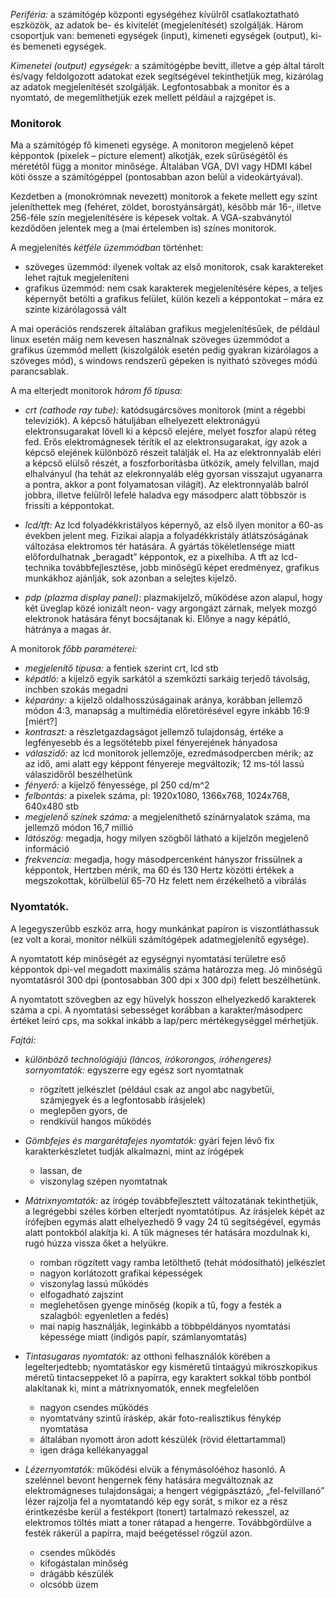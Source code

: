 *Periféria:* a számítógép központi egységéhez kívülről csatlakoztatható eszközök, az adatok be- és kivitelét (megjelenítését) szolgálják. Három csoportjuk van: bemeneti egységek (input), kimeneti egységek (output), ki- és bemeneti egységek.

*Kimenetei (output) egységek:* a számítógépbe bevitt, illetve a gép által tárolt és/vagy feldolgozott adatokat ezek segítségével tekinthetjük meg, kizárólag az adatok megjelenítését szolgálják. Legfontosabbak a monitor és a nyomtató, de megemlíthetjük ezek mellett például a rajzgépet is.

### Monitorok

Ma a számítógép fő kimeneti egysége. A monitoron megjelenő képet képpontok (pixelek – picture element) alkotják, ezek sűrűségétől és méretétől függ a monitor minősége. Általában VGA, DVI vagy HDMI kábel köti össze a számítógéppel (pontosabban azon belül a videokártyával).

Kezdetben a (monokrómnak nevezett) monitorok a fekete mellett egy színt jeleníthettek meg (fehéret, zöldet, borostyánsárgát), később már 16-, illetve 256-féle szín megjelenítésére is képesek voltak. A VGA-szabványtól kezdődően jelentek meg a (mai értelemben is) színes  monitorok.

A megjelenítés *kétféle üzemmódban* történhet:
- szöveges üzemmód: ilyenek voltak az első monitorok, csak karaktereket lehet rajtuk megjeleníteni
- grafikus üzemmód: nem csak karakterek megjelenítésére képes, a teljes képernyőt betölti a grafikus felület, külön kezeli a képpontokat – mára ez szinte kizárólagossá vált

A mai operációs rendszerek általában grafikus megjelenítésűek, de például linux esetén máig nem kevesen használnak szöveges üzemmódot a grafikus üzemmód mellett (kiszolgálók esetén pedig gyakran kizárólagos a szöveges mód), s windows rendszerű gépeken is nyitható szöveges módú parancsablak.

A ma elterjedt monitorok *három fő típusa:*

- *crt (cathode ray tube):* katódsugárcsöves monitorok (mint a régebbi televíziók). A képcső hátuljában elhelyezett elektronágyú elektronsugarakat lövell ki a képcső elejére, melyet foszfor alapú réteg fed. Erős elektromágnesek térítik el az elektronsugarakat, így azok a képcső elejének különböző részeit találják el. Ha az elektronnyaláb eléri a képcső elülső részét, a foszforborításba ütközik, amely felvillan, majd elhalványul (ha tehát az elekronnyaláb elég gyorsan visszajut ugyanarra a pontra, akkor a pont folyamatosan világít). Az elektronnyaláb balról jobbra, illetve felülről lefelé haladva egy másodperc alatt többször is frissíti a képpontokat.

- *lcd/tft:* Az lcd folyadékkristályos képernyő, az első ilyen monitor a 60-as években jelent meg. Fizikai alapja a folyadékkristály átlátszóságának változása elektromos tér hatására. A gyártás tökéletlensége miatt előfordulhatnak „beragadt” képpontok, ez a pixelhiba. A tft az lcd-technika továbbfejlesztése, jobb minőségű képet eredményez, grafikus munkákhoz ajánlják, sok azonban a selejtes kijelző.

- *pdp (plazma display panel):* plazmakijelző, működése azon alapul, hogy két üveglap közé ionizált neon- vagy argongázt zárnak, melyek mozgó elektronok hatására fényt bocsájtanak ki. Előnye a nagy képátló, hátránya a magas ár.

A monitorok *főbb paraméterei:*
- *megjelenítő típusa:* a fentiek szerint crt, lcd stb
- *képátló:* a kijelző egyik sarkától a szemközti sarkáig terjedő távolság, inchben szokás megadni
- *képarány:* a kijelző oldalhosszúságainak aránya, korábban jellemző módon 4:3, manapság a multimédia előretörésével egyre inkább 16:9 [miért?]
- *kontraszt:* a részletgazdagságot jellemző tulajdonság, értéke a legfényesebb és a legsötétebb pixel fényerejének hányadosa
- *válaszidő:* az lcd monitorok jellemzője, ezredmásodpercben mérik; az az idő, ami alatt egy képpont fényereje megváltozik; 12 ms-tól lassú válaszidőről beszélhetünk
- *fényerő:* a kijelző fényessége, pl 250 cd/m^2
- *felbontás:* a pixelek száma, pl: 1920x1080, 1366x768, 1024x768, 640x480 stb
- *megjelenő színek száma:* a megjeleníthető színárnyalatok száma, ma jellemző módon 16,7 millió
- *látószög:* megadja, hogy milyen szögből látható a kijelzőn megjelenő információ
- *frekvencia:* megadja, hogy másodpercenként hányszor frissülnek a képpontok, Hertzben mérik, ma 60 és 130 Hertz közötti értékek a megszokottak, körülbelül 65-70 Hz felett nem érzékelhető a vibrálás

### Nyomtatók.

A legegyszerűbb eszköz arra, hogy munkánkat papíron is viszontláthassuk (ez volt a korai, monitor nélküli számítógépek adatmegjelenítő egysége).

A nyomtatott kép minőségét az egységnyi nyomtatási területre eső képpontok dpi-vel megadott maximális száma határozza meg. Jó minőségű nyomtatásról 300 dpi (pontosabban 300 dpi x 300 dpi) felett beszélhetünk.

A nyomtatott szövegben az egy hüvelyk hosszon elhelyezkedő karakterek száma a cpi. A nyomtatási sebességet korábban a karakter/másodperc értéket leíró cps, ma sokkal inkább a lap/perc mértékegységgel mérhetjük.

*Fajtái:*

- *különböző technológiájú (láncos, írókorongos, íróhengeres) sornyomtatók:* egyszerre egy egész sort nyomtatnak
  - rögzített jelkészlet (például csak az angol abc nagybetűi, számjegyek és a legfontosabb írásjelek)
  - meglepően gyors, de
  - rendkívül hangos működés

- *Gömbfejes és margarétafejes nyomtatók:* gyári fejen lévő fix karakterkészletet tudják alkalmazni, mint az írógépek
  - lassan, de
  - viszonylag szépen nyomtatnak

- *Mátrixnyomtatók:* az írógép továbbfejlesztett változatának tekinthetjük, a legrégebbi széles körben elterjedt nyomtatótípus. Az írásjelek képét az írófejben egymás alatt elhelyezhedő 9 vagy 24 tű segítségével, egymás alatt  pontokból alakítja ki. A tűk mágneses tér hatására mozdulnak ki, rugó húzza vissza őket a helyükre.
  - romban rögzített vagy ramba letölthető (tehát módosítható) jelkészlet
  - nagyon korlátozott grafikai képességek
  - viszonylag lassú működés
  - elfogadható zajszint
  - meglehetősen gyenge minőség (kopik a tű, fogy a festék a szalagból: egyenletlen a fedés)
  - mai napig használják, leginkább a többpéldányos nyomtatási képessége miatt (indigós papír, számlanyomtatás)

- *Tintasugaras nyomtatók:* az otthoni felhasználók körében a legelterjedtebb; nyomtatáskor egy kisméretű tintaágyú mikroszkopikus méretű tintacseppeket lő a papírra, egy karaktert sokkal több pontból alakítanak ki, mint a mátrixnyomatók, ennek megfelelően
  - nagyon csendes működés
  - nyomtatvány szintű íráskép, akár foto-realisztikus fénykép nyomtatása
  - általában nyomott áron adott készülék (rövid élettartammal)
  - igen drága kellékanyaggal

- *Lézernyomtatók:* működési elvük a fénymásolóéhoz hasonló. A szelénnel bevont hengernek fény hatására megváltoznak az elektromágneses tulajdonságai; a hengert végigpásztázó, „fel-felvillanó” lézer rajzolja fel a nyomtatandó kép egy sorát, s mikor ez a rész érintkezésbe kerül a festékport (tonert) tartalmazó rekesszel, az elektromos töltés miatt a toner rátapad a hengerre. Továbbgördülve a festék rákerül a papírra, majd beégetéssel rögzül azon.
  - csendes működés
  - kifogástalan minőség
  - drágább készülék
  - olcsóbb üzem

